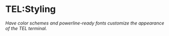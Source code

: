 # TEL:Styling

_Have color schemes and powerline-ready fonts customize the appearance of the TEL terminal._
